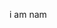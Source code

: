 i am nam


<!---
gamingnam/gamingnam is a ✨ special ✨ repository because its `README.md` (this file) appears on your GitHub profile.
You can click the Preview link to take a look at your changes.
--->
